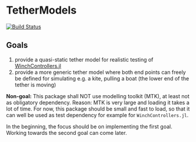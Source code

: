 # TetherModels

[![Build Status](https://github.com/AndreaBertozzi/TetherModels.jl/actions/workflows/CI.yml/badge.svg?branch=master)](https://github.com/AndreaBertozzi/TetherModels.jl/actions/workflows/CI.yml?query=branch%3Amaster)

## Goals
1. provide a quasi-static tether model for realistic testing of [WinchControllers.jl](https://github.com/OpenSourceAWE/WinchControllers.jl)
2. provide a more generic tether model where both end points can freely be defined for simulating e.g. a kite, pulling a boat (the lower end of the tether is moving)

**Non-goal:** This package shall NOT use modelling toolkit (MTK), at least not as obligatory dependency. Reason: MTK is very large and loading it takes a lot of time. For now, this package should be small and fast to load, so that it can well be used as test dependency for example for `WinchControllers.jl`. 

In the beginning, the focus should be on implementing the first goal. Working towards the second goal can come later.